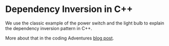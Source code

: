 # Dependency Inversion in C++

We use the classic example of the power switch and the light bulb to explain the dependency inversion pattern in C++.

More about that in the coding Adventures [blog post](http://codingadventures.org/2021/10/16/dependency-inversion-in-c/).
